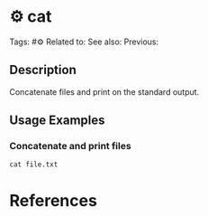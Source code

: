 # ⚙️ cat

Tags: #⚙️
Related to:
See also:
Previous:

## Description

Concatenate files and print on the standard output.

## Usage Examples

### Concatenate and print files

	cat file.txt

# References